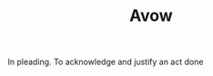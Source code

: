 ---
title: Avow
letter: A
permalink: "/definitions/bld-avow.html"
body: In pleading. To acknowledge and justify an act done
published_at: '2018-07-07'
source: Black's Law Dictionary 2nd Ed (1910)
layout: post
---